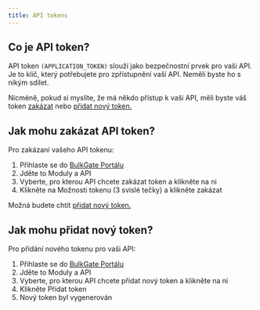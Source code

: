 ```yaml
---
title: API tokens
---
```


## Co je API token?
API token `(APPLICATION_TOKEN)` slouží jako bezpečnostní prvek pro vaši API. Je to klíč, který potřebujete pro zpřístupnění vaší API. Neměli byste ho s nikým sdílet. 

Nicméně, pokud si myslíte, že má někdo přístup k vaši API, měli byste váš token [zakázat](#jak-mohu-zakázat-api-token) nebo [přidat nový token.](#jak-mohu-přidat-nový-token)

## Jak mohu zakázat API token?
Pro zakázaní vašeho API tokenu:
1.  Přihlaste se do [BulkGate Portálu](https://portal.bulkgate.com)
2.	Jděte to Moduly a API
3.	Vyberte, pro kterou API chcete zakázat token a klikněte na ni
4.	Klikněte na Možnosti tokenu (3 svislé tečky) a klikněte zakázat

Možná budete chtít [přidat nový token.](#jak-mohu-přidat-nový-token)

## Jak mohu přidat nový token?
Pro přidání nového tokenu pro vaši API:
1.  Přihlaste se do [BulkGate Portálu](https://portal.bulkgate.com)
2.	Jděte to Moduly a API
3.	Vyberte, pro kterou API chcete přidat nový token a klikněte na ni
4.	Klikněte Přidat token
5.	Nový token byl vygenerován
